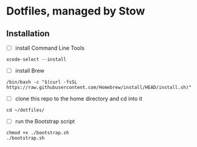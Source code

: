 # Dotfiles, managed by Stow

## Installation

* [ ] install Command Line Tools
~~~
xcode-select --install
~~~

* [ ] install Brew
~~~
/bin/bash -c "$(curl -fsSL https://raw.githubusercontent.com/Homebrew/install/HEAD/install.sh)"
~~~

* [ ] clone this repo to the home directory and cd into it
~~~
cd ~/dotfiles/
~~~

* [ ] run the Bootstrap script
~~~
chmod +x ./bootstrap.sh
./bootstrap.sh
~~~